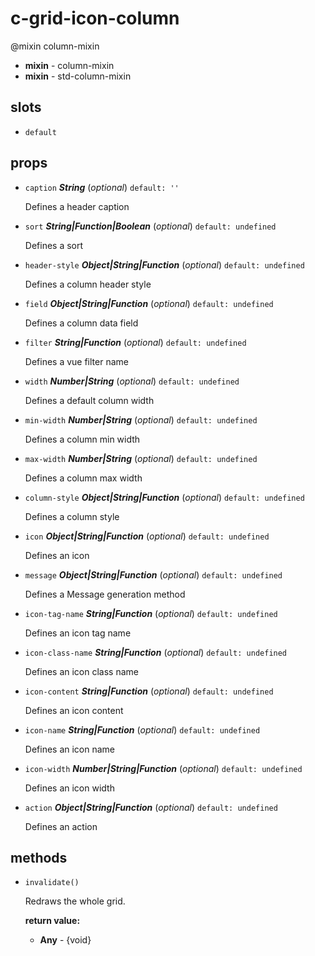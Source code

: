 # c-grid-icon-column 

@mixin column-mixin 

- **mixin** - column-mixin 
- **mixin** - std-column-mixin 

## slots 

- `default` 

## props 

- `caption` ***String*** (*optional*) `default: ''` 

  Defines a header caption 

- `sort` ***String|Function|Boolean*** (*optional*) `default: undefined` 

  Defines a sort 

- `header-style` ***Object|String|Function*** (*optional*) `default: undefined` 

  Defines a column header style 

- `field` ***Object|String|Function*** (*optional*) `default: undefined` 

  Defines a column data field 

- `filter` ***String|Function*** (*optional*) `default: undefined` 

  Defines a vue filter name 

- `width` ***Number|String*** (*optional*) `default: undefined` 

  Defines a default column width 

- `min-width` ***Number|String*** (*optional*) `default: undefined` 

  Defines a column min width 

- `max-width` ***Number|String*** (*optional*) `default: undefined` 

  Defines a column max width 

- `column-style` ***Object|String|Function*** (*optional*) `default: undefined` 

  Defines a column style 

- `icon` ***Object|String|Function*** (*optional*) `default: undefined` 

  Defines an icon 

- `message` ***Object|String|Function*** (*optional*) `default: undefined` 

  Defines a Message generation method 

- `icon-tag-name` ***String|Function*** (*optional*) `default: undefined` 

  Defines an icon tag name 

- `icon-class-name` ***String|Function*** (*optional*) `default: undefined` 

  Defines an icon class name 

- `icon-content` ***String|Function*** (*optional*) `default: undefined` 

  Defines an icon content 

- `icon-name` ***String|Function*** (*optional*) `default: undefined` 

  Defines an icon name 

- `icon-width` ***Number|String|Function*** (*optional*) `default: undefined` 

  Defines an icon width 

- `action` ***Object|String|Function*** (*optional*) `default: undefined` 

  Defines an action 

## methods 

- `invalidate()` 

  Redraws the whole grid. 

   **return value:** 

     - **Any** - {void} 
